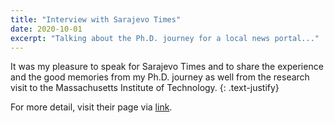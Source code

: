 ```yaml
---
title: "Interview with Sarajevo Times"
date: 2020-10-01
excerpt: "Talking about the Ph.D. journey for a local news portal..."
---
```


It was my pleasure to speak for Sarajevo Times and to share the experience and the good memories from my Ph.D. journey as well from the research visit to the Massachusetts Institute of Technology. {: .text-justify}

For more detail, visit their page via [link](https://www.sarajevotimes.com/169188-2/).